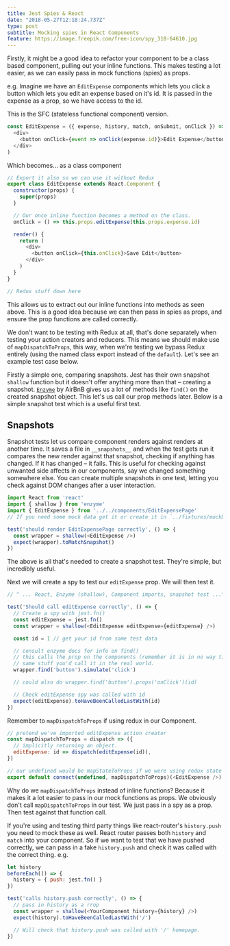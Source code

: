 ```yaml
---
title: Jest Spies & React
date: "2018-05-27T12:18:24.737Z"
type: post
subtitle: Mocking spies in React Components
feature: https://image.freepik.com/free-icon/spy_318-64610.jpg
---
```


Firstly, it might be a good idea to refactor your component to be a class based component, pulling out your inline functions. This makes testing a lot easier, as we can easily pass in mock functions (spies) as props.

e.g. Imagine we have an `EditExpense` components which lets you click a button which lets you edit an expense based on it's id. It is passed in the expense as a prop, so we have access to the id.

This is the SFC (stateless functional component) version.

```js
const EditExpense = ({ expense, history, match, onSubmit, onClick }) => (
  <div>
    <button onClick={event => onClick(expense.id)}>Edit Expense</button>
  </div>
)
```

Which becomes... as a class component

```js
// Export it also so we can use it without Redux
export class EditExpense extends React.Component {
  constructor(props) {
    super(props)
  }

  // Our once inline function becomes a method on the class.
  onClick = () => this.props.editExpense(this.props.expense.id)

  render() {
    return (
      <div>
        <button onClick={this.onClick}>Save Edit</button>
      </div>
    )
  }
}

// Redux stuff down here
```

This allows us to extract out our inline functions into methods as seen above. This is a good idea because we can then pass in spies as props, and ensure the prop functions are called correctly.

We don't want to be testing with Redux at all, that's done separately when testing your action creators and reducers. This means we should make use of `mapDispatchToProps`, this way, when we're testing we bypass Redux entirely (using the named class export instead of the `default`). Let's see an example test case below.

Firstly a simple one, comparing snapshots. Jest has their own snapshot `shallow` function but it doesn't offer anything more than that – creating a snapshot. <a href="http://airbnb.io/enzyme" target="_blank">`Enzyme`</a> by AirBnB gives us a lot of methods like `find()` on the created snapshot object. This let's us call our prop methods later. Below is a simple snapshot test which is a useful first test.

## Snapshots

Snapshot tests let us compare component renders against renders at another time. It saves a file in `__snapshots__` and when the test gets run it compares the new render against that snapshot, checking if anything has changed. If it has changed – it fails. This is useful for checking against unwanted side affects in our components, say we changed something somewhere else. You can create multiple snapshots in one test, letting you check against DOM changes after a user interaction.

```js
import React from 'react'
import { shallow } from 'enzyme'
import { EditExpense } from '../../components/EditExpensePage'
// If you need some mock data get it or create it in `../fixtures/mockData` Fixtures is just a name for mock data basically.

test('should render EditExpensePage correctly', () => {
  const wrapper = shallow(<EditExpense />)
  expect(wrapper).toMatchSnapshot()
})
```

The above is all that's needed to create a snapshot test. They're simple, but incredibly useful.

Next we will create a spy to test our `editExpense` prop. We will then test it.

```js
// ^ ... React, Enzyme (shallow), Component imports, snapshot test ...^

test('Should call editExpense correctly', () => {
  // Create a spy with jest.fn()
  const editExpense = jest.fn()
  const wrapper = shallow(<EditExpense editExpense={editExpense} />)

  const id = 1 // get your id from some test data

  // consult enzyme docs for info on find()
  // this calls the prop on the components (remember it is in no way tied to Redux. This is a named export.) Call it with the exact
  // same stuff you'd call it in the real world.
  wrapper.find('button').simulate('click')

  // could also do wrapper.find('button').props('onClick')(id)

  // Check editExpense spy was called with id
  expect(editExpense).toHaveBeenCalledLastWith(id)
})
```

Remember to `mapDispatchToProps` if using redux in our Component.

```js
// pretend we've imported editExpense action creator
const mapDispatchToProps = dispatch => ({
  // implicitly returning an object.
  editExpense: id => dispatch(editExpense(id)),
})

// our undefined would be mapStateToProps if we were using redux state inside our component.
export default connect(undefined, mapDispatchToProps)(<EditExpense />)
```

Why do we `mapDispatchToProps` instead of inline functions? Because it makes it a lot easier to pass in our mock functions as props. We obviously don't call `mapDispatchToProps` in our test. We just pass in a spy as a prop. Then test against that function call.

If you're using and testing third party things like react-router's `history.push` you need to mock these as well. React router passes both `history` and `match` into your component. So if we want to test that we have pushed correctly, we can pass in a fake `history.push` and check it was called with the correct thing. e.g.

```js
let history
beforeEach(() => {
  history = { push: jest.fn() }
})

test('calls history.push correctly', () => {
  // pass in history as a rrop
  const wrapper = shallow(<YourComponent history={history} />)
  expect(history).toHaveBeenCalledLastWith('/')

  // Will check that history.push was called with '/' homepage.
})
```
